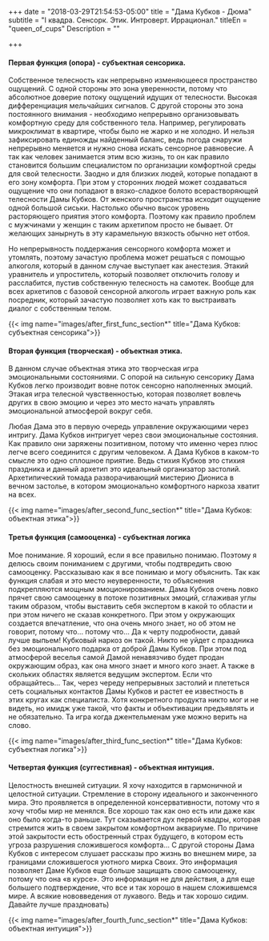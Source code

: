 +++
date = "2018-03-29T21:54:53-05:00"
title = "Дама Кубков - Дюма"
subtitle = "I квадра. Сенсорк. Этик. Интроверт. Иррационал."
titleEn = "queen_of_cups"
Description = ""

+++

#### Первая функция (опора) - субъектная сенсорика. 
Собственное телесность как непрерывно изменяющееся пространство ощущений. С одной стороны это зона уверенности, 
потому что абсолютное доверие потоку ощущений идущих от телесности. Высокая дифференциация мельчайших сигналов. С другой стороны это 
зона постоянного внимания - необходимо непрерывно организовывать комфортную среду для собственного тела. 
Например, регулировать микроклимат в квартире, чтобы было не жарко и не холодно. И нельзя зафиксировать единожды найденный баланс, 
ведь погода снаружи непрерывно меняется и нужно снова искать сенсорное равновесие. А так как человек занимается этим всю жизнь, 
то он как правило становится большим специалистом по организации комфортной среды для свой телесности. Заодно и для близких людей, 
которые попадают в его зону комфорта. При этом у сторонних людей может создаваться ощущение что они попадают в вязко-сладкое болото 
всерастворяющей телесности Дамы Кубков. От женского пространства исходит ощущение одной большой сиськи. 
Настолько обычно высок уровень расторяющего приятия этого комфорта. Поэтому как правило проблем с мужчинами у женщин с таким архетипом просто не бывает. От желающих занырнуть в эту карамельную вязкость обычно нет отбоя. 

Но непрерывность поддержания сенсорного комфорта может и утомлять, поэтому зачастую проблема может решаться с помощью алкоголя, 
который в данном случае выступает как анестезия. Этакий уравнитель и упроститель, который позволяет отключить голову и расслабится, 
пустив собственную телесность на самотек. Вообще для всех архетипов с базовой сенсорной алкоголь играет важную роль как посредник, 
который зачастую позволяет хоть как то выстраивать диалог с собственным телом. 

{{< img name="images/after_first_func_section*" title="Дама Кубков: субъектная сенсорика">}}

#### Вторая функция (творческая) - объектная этика.
В данном случае объектная этика это творческая игра эмоциональными состояниями. 
С опорой на сильную сенсорику Дама Кубков легко производит вовне поток сенсорно наполненных эмоций. 
Этакая игра телесной чувственностью, которая позволяет вовлечь других в свою эмоцию и через это место начать управлять 
эмоциональной атмосферой вокруг себя.

Любая Дама это в первую очередь управление окружающими через интригу. Дама Кубков интригует через свои эмоциональные состояния. 
Как правило они заряжены позитивном, потому что именно через плюс легче всего соединится с другим человеком. 
А Дама Кубков в каком-то смысле это одно сплошное приятие. Ведь стихия Кубков это стихия праздника и данный архетип это 
идеальный организатор застолий. Архетипический томада разворачивающий мистерию Диониса в вечном застолье, 
в котором эмоционально комфортного наркоза хватит на всех.

{{< img name="images/after_second_func_section*" title="Дама Кубков: объектная этика">}}

#### Третья функция (самооценка) - субъектная логика
Мое понимание. Я хороший, если я все правильно понимаю. Поэтому я делюсь своим пониманием с другими, чтобы подтвредить свою самооценку. 
Рассказываю как я все понимаю и могу объяснить. Так как функция слабая и это место неуверенности, то объяснения подкрепляются 
мощным эмоционированием. Дама Кубков очень ловко прячет свою самооценку в потоке позитивных эмоций, сглаживая углы таким образом, 
чтобы выставить себя экспертом в какой то области и при этом ничего не сказав конкретного. При этом у окружающих создается впечатление, 
что она очень много знает, но об этом не говорит,  потому что… потому что… Да к черту подробности, давай лучше выпьем! 
Кубковый наркоз он такой. Никто не уйдет с праздника без эмоционального подарка от доброй Дамы Кубков. При этом под атмосферой 
веселья самой Дамой ненавязчиво будет продан окружающим образ, как она много знает и много кого знает. А также в скольких областях 
является ведущим экспертом. Если что обращайтесь... Так, через череду непрерывных застолий и плететься сеть социальных контактов 
Дамы Кубков и растет ее известность в этих кругах как специалиста. Хотя конкретного продукта никто мог и не видеть, но имидж уже такой, 
что факты и объективации предъявлять и не обязательно. Та игра когда джентельменам уже можно верить на слово. 

{{< img name="images/after_third_func_section*" title="Дама Кубков: субъектная логика">}}

#### Четвертая функция (суггестивная) - объектная интуиция.
Целостность внешней ситуации. Я хочу находится в гармоничной и целостной ситуации. Стремление в сторону идеального и законченного мира. 
Это проявляется в определенной консервативности, потому что я хочу чтобы мир не менялся. Все хорошо так как оно есть или даже как оно 
было когда-то раньше. Тут сказывается дух первой квадры, которая стремится жить в своем закрытом комфортном аквариуме. 
По причине этой закрытости есть обостренный страх будущего, в котором есть угроза разрушения сложившегося комфорта... 
С другой стороны Дама Кубков с интересом слушает рассказы про жизнь во внешнем мире, за границами сложившегося уютного мирка Своих. 
Это информация позволяет Даме Кубков еще больше защищать свою самооценку, потому что она «в курсе». Это информация не для действия, 
а для еще большего подтверждение, что все и так хорошо в нашем сложившемся мире. А всякие нововведения от лукавого. 
Ведь и так хорошо сидим. Давайте лучше праздновать) 

{{< img name="images/after_fourth_func_section*" title="Дама Кубков: объектная интуиция">}}
